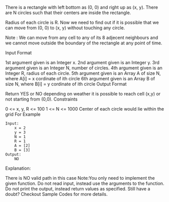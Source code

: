 There is a rectangle with left bottom as  (0, 0) and right up as (x, y). There are N circles such that their centers are inside the rectangle.

Radius of each circle is R. Now we need to find out if it is possible that we can move from (0, 0) to (x, y) without touching any circle.

Note :  We can move from any cell to any of its 8 adjecent neighbours and we cannot move outside the boundary of the rectangle at any point of time.




Input Format

1st argument given is an Integer x.
2nd argument given is an Integer y.
3rd argument given is an Integer N, number of circles.
4th argument given is an Integer R, radius of each circle.
5th argument given is an Array A of size N, where A[i] = x cordinate of ith circle
6th argument given is an Array B of size N, where B[i] = y cordinate of ith circle
Output Format

Return YES or NO depending on weather it is possible to reach cell (x,y) or not starting from (0,0).
Constraints

0 <= x, y, R <= 100
1 <= N <= 1000
Center of each circle would lie within the grid
For Example
```
Input:
    x = 2
    y = 3
    N = 1
    R = 1
    A = [2]
    B = [3]
Output:
    NO
   ```
Explanation:

There is NO valid path in this case
Note:You only need to implement the given function. Do not read input, instead use the arguments to the function. Do not print the output, instead return values as specified. Still have a doubt? Checkout Sample Codes for more details.

